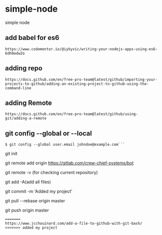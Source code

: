# simple-node
simple node

## add babel for es6

```https://www.codementor.io/@iykyvic/writing-your-nodejs-apps-using-es6-6dh0edw2o```


## adding repo

```https://docs.github.com/en/free-pro-team@latest/github/importing-your-projects-to-github/adding-an-existing-project-to-github-using-the-command-line```


## adding Remote
```https://docs.github.com/en/free-pro-team@latest/github/using-git/adding-a-remote```

## git config --global or --local

``` git config --global user.name "John Doe"
$ git config --global user.email johndoe@example.com```

```

git init

git remote add origin https://gitlab.com/crew-chief-systems/bot

git remote -v (for checking current repository)

git add -A(add all files)

git commit -m 'Added my project'

git pull --rebase origin master

git push  origin master

```
=======
https://www.jcchouinard.com/add-a-file-to-github-with-git-bash/
>>>>>>> added my project
